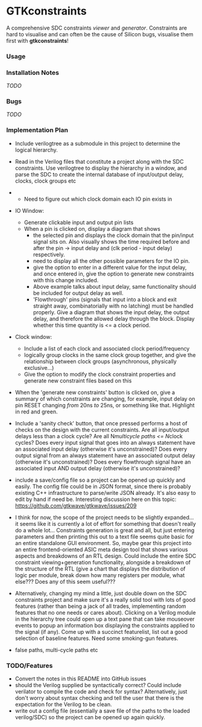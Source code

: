 # GTKconstraints

A comprehensive SDC constraints *viewer* and *generator*. Constraints are hard to visualise and can often be the cause of Silicon bugs, visualise them first with **gtkconstraints**! 

### Usage


### Installation Notes
*TODO*

### Bugs
*TODO*

### Implementation Plan
- Include verilogtree as a submodule in this project to determine the logical hierarchy.
- Read in the Verilog files that constitute a project along with the SDC constraints. Use verilogtree to display the hierarchy in a window, and parse the SDC to create the internal database of input/output delay, clocks, clock groups etc
- * Need to figure out which clock domain each IO pin exists in
- IO Window:
    - Generate clickable input and output pin lists
    - When a pin is clicked on, display a diagram that shows
        - the selected pin and displays the clock domain that the pin/input signal sits on. Also visually shows the time required before and after the pin -> input delay and (clk period - input delay) respectively.
        - need to display all the other possible parameters for the IO pin.
        - give the option to enter in a different value for the input delay, and once entered in, give the option to generate new constraints with this change included. 
        - Above example talks about input delay, same functionality should be included for output delay as well.
        - 'Flowthrough' pins (signals that input into a block and exit straight away, combinatorially with no latching) must be handled properly. Give a diagram that shows the input delay, the output delay, and therefore the allowed delay through the block. Display whether this time quantity is <= a clock period.
- Clock window:
    - Include a list of each clock and associated clock period/frequency
    - logically group clocks in the same clock group together, and give the relationship between clock groups (asynchronous, physically exclusive...)
    - Give the option to modify the clock constraint properties and generate new constraint files based on this
- When the 'generate new constraints' button is clicked on, give a summary of which constraints are changing, for example, input delay on pin RESET changing *from* 20ns *to* 25ns, or something like that. Highlight in red and green.

- Include a 'sanity check' button, that once pressed performs a host of checks on the design with the current constraints. Are all input/output delays less than a clock cycle? Are all N*multicycle paths <= N*clock cycles? Does every input signal that goes into an always statement have an associated input delay (otherwise it's unconstrained)? Does every output signal from an always statement have an associated output delay (otherwise it's unconstrained)? Does every flowthrough signal have an associated input AND output delay (otherwise it's unconstrained)?

- include a save/config file so a project can be opened up quickly and easily. The config file could be in JSON format, since there is probably existing C++ infrastructure to parse/write JSON already. It's also easy to edit by hand if need be. Interesting discussion here on this topic: https://github.com/gtkwave/gtkwave/issues/209
- I think for now, the scope of the project needs to be slightly expanded... it seems like it is currently a lot of effort for something that doesn't really do a whole lot... Constraints generation is great and all, but just entering parameters and then printing this out to a text file seems quite basic for an entire standalone GUI environment. So, maybe gear this project into an entire frontend-oriented ASIC meta design tool that shows various aspects and breakdowns of an RTL design. Could include the entire SDC constraint viewing+generation functionality, alongside a breakdown of the structure of the RTL (give a chart that displays the distribution of logic per module, break down how many registers per module, what else??? Does any of this seem useful???
- Alternatively, changing my mind a little, just double down on the SDC constraints project and make sure it's a really solid tool with lots of good features (rather than being a jack of all trades, implementing random features that no one needs or cares about). Clicking on a Verilog module in the hierarchy tree could open up a text pane that can take mouseover events to popup an information box displaying the constraints applied to the signal (if any). Come up with a succinct featurelist, list out a good selection of baseline features. Need some smoking-gun features.

- false paths, multi-cycle paths etc


### TODO/Features
- Convert the notes in this README into GitHub issues 
- should the Verilog supplied be syntactically correct? Could include verilator to compile the code and check for syntax? Alternatively, just don't worry about syntax checking and tell the user that there is the expectation for the Verilog to be clean.
- write out a config file (essentially a save file of the paths to the loaded verilog/SDC) so the project can be opened up again quickly.
